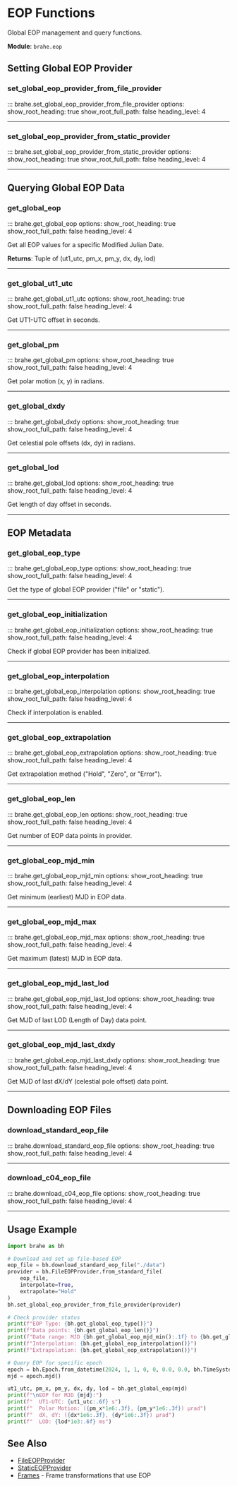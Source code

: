 # EOP Functions

Global EOP management and query functions.

**Module**: `brahe.eop`

## Setting Global EOP Provider

### set_global_eop_provider_from_file_provider

::: brahe.set_global_eop_provider_from_file_provider
    options:
      show_root_heading: true
      show_root_full_path: false
      heading_level: 4

---

### set_global_eop_provider_from_static_provider

::: brahe.set_global_eop_provider_from_static_provider
    options:
      show_root_heading: true
      show_root_full_path: false
      heading_level: 4

---

## Querying Global EOP Data

### get_global_eop

::: brahe.get_global_eop
    options:
      show_root_heading: true
      show_root_full_path: false
      heading_level: 4

Get all EOP values for a specific Modified Julian Date.

**Returns**: Tuple of (ut1_utc, pm_x, pm_y, dx, dy, lod)

---

### get_global_ut1_utc

::: brahe.get_global_ut1_utc
    options:
      show_root_heading: true
      show_root_full_path: false
      heading_level: 4

Get UT1-UTC offset in seconds.

---

### get_global_pm

::: brahe.get_global_pm
    options:
      show_root_heading: true
      show_root_full_path: false
      heading_level: 4

Get polar motion (x, y) in radians.

---

### get_global_dxdy

::: brahe.get_global_dxdy
    options:
      show_root_heading: true
      show_root_full_path: false
      heading_level: 4

Get celestial pole offsets (dx, dy) in radians.

---

### get_global_lod

::: brahe.get_global_lod
    options:
      show_root_heading: true
      show_root_full_path: false
      heading_level: 4

Get length of day offset in seconds.

---

## EOP Metadata

### get_global_eop_type

::: brahe.get_global_eop_type
    options:
      show_root_heading: true
      show_root_full_path: false
      heading_level: 4

Get the type of global EOP provider ("file" or "static").

---

### get_global_eop_initialization

::: brahe.get_global_eop_initialization
    options:
      show_root_heading: true
      show_root_full_path: false
      heading_level: 4

Check if global EOP provider has been initialized.

---

### get_global_eop_interpolation

::: brahe.get_global_eop_interpolation
    options:
      show_root_heading: true
      show_root_full_path: false
      heading_level: 4

Check if interpolation is enabled.

---

### get_global_eop_extrapolation

::: brahe.get_global_eop_extrapolation
    options:
      show_root_heading: true
      show_root_full_path: false
      heading_level: 4

Get extrapolation method ("Hold", "Zero", or "Error").

---

### get_global_eop_len

::: brahe.get_global_eop_len
    options:
      show_root_heading: true
      show_root_full_path: false
      heading_level: 4

Get number of EOP data points in provider.

---

### get_global_eop_mjd_min

::: brahe.get_global_eop_mjd_min
    options:
      show_root_heading: true
      show_root_full_path: false
      heading_level: 4

Get minimum (earliest) MJD in EOP data.

---

### get_global_eop_mjd_max

::: brahe.get_global_eop_mjd_max
    options:
      show_root_heading: true
      show_root_full_path: false
      heading_level: 4

Get maximum (latest) MJD in EOP data.

---

### get_global_eop_mjd_last_lod

::: brahe.get_global_eop_mjd_last_lod
    options:
      show_root_heading: true
      show_root_full_path: false
      heading_level: 4

Get MJD of last LOD (Length of Day) data point.

---

### get_global_eop_mjd_last_dxdy

::: brahe.get_global_eop_mjd_last_dxdy
    options:
      show_root_heading: true
      show_root_full_path: false
      heading_level: 4

Get MJD of last dX/dY (celestial pole offset) data point.

---

## Downloading EOP Files

### download_standard_eop_file

::: brahe.download_standard_eop_file
    options:
      show_root_heading: true
      show_root_full_path: false
      heading_level: 4

---

### download_c04_eop_file

::: brahe.download_c04_eop_file
    options:
      show_root_heading: true
      show_root_full_path: false
      heading_level: 4

---

## Usage Example

```python
import brahe as bh

# Download and set up file-based EOP
eop_file = bh.download_standard_eop_file("./data")
provider = bh.FileEOPProvider.from_standard_file(
    eop_file,
    interpolate=True,
    extrapolate="Hold"
)
bh.set_global_eop_provider_from_file_provider(provider)

# Check provider status
print(f"EOP Type: {bh.get_global_eop_type()}")
print(f"Data points: {bh.get_global_eop_len()}")
print(f"Date range: MJD {bh.get_global_eop_mjd_min():.1f} to {bh.get_global_eop_mjd_max():.1f}")
print(f"Interpolation: {bh.get_global_eop_interpolation()}")
print(f"Extrapolation: {bh.get_global_eop_extrapolation()}")

# Query EOP for specific epoch
epoch = bh.Epoch.from_datetime(2024, 1, 1, 0, 0, 0.0, 0.0, bh.TimeSystem.UTC)
mjd = epoch.mjd()

ut1_utc, pm_x, pm_y, dx, dy, lod = bh.get_global_eop(mjd)
print(f"\nEOP for MJD {mjd}:")
print(f"  UT1-UTC: {ut1_utc:.6f} s")
print(f"  Polar Motion: ({pm_x*1e6:.3f}, {pm_y*1e6:.3f}) μrad")
print(f"  dX, dY: ({dx*1e6:.3f}, {dy*1e6:.3f}) μrad")
print(f"  LOD: {lod*1e3:.6f} ms")
```

## See Also

- [FileEOPProvider](file_provider.md)
- [StaticEOPProvider](static_provider.md)
- [Frames](../frames.md) - Frame transformations that use EOP
